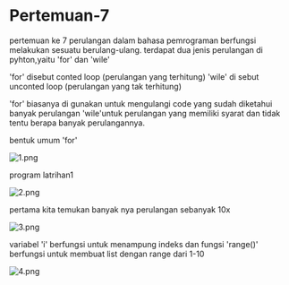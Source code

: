 # Pertemuan-7


pertemuan ke 7
perulangan dalam bahasa pemrograman berfungsi melakukan sesuatu berulang-ulang.
terdapat dua jenis perulangan di pyhton,yaitu 'for' dan 'wile'

'for' disebut conted loop (perulangan yang terhitung)
'wile' di sebut unconted loop (perulangan yang tak terhitung)

'for' biasanya di gunakan untuk mengulangi code yang sudah diketahui banyak perulangan 
'wile'untuk perulangan yang memiliki syarat dan tidak tentu berapa banyak perulangannya.

bentuk umum 'for'

![1.png](/gambar1/1.png)

program latrihan1

![2.png](/gambar1/2.png)

pertama kita temukan banyak nya perulangan sebanyak 10x

![3.png](/gambar2/3.png)

variabel 'i' berfungsi untuk menampung indeks
dan fungsi 'range()' berfungsi untuk membuat list dengan range dari 1-10

![4.png](/gambar2/4.png)
